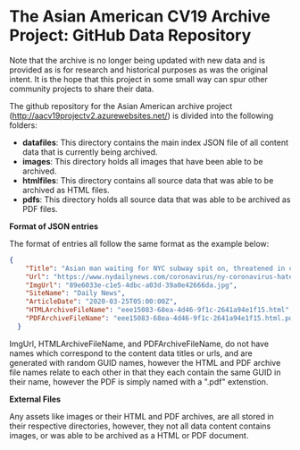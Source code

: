 # The Asian American CV19 Archive Project: GitHub Data Repository

Note that the archive is no longer being updated with new data and is provided as is for research and historical purposes as was the original intent. It is the hope that this project in some small way can spur other community projects to share their data.

The github repository for the Asian American archive project (http://aacv19projectv2.azurewebsites.net/) is divided into the following folders:

<ul>
  <li><b>datafiles</b>: This directory contains the main index JSON file of all content data that is currently being archived.</li>  
  <li><b>images</b>: This directory holds all images that have been able to be archived.</li>  
  <li><b>htmlfiles</b>: This directory contains all source data that was able to be archived as HTML files.</li>  
  <li><b>pdfs</b>: This directory holds all source data that was able to be archived as PDF files.</li>  
</ul>

<b>Format of JSON entries</b>

The format of entries all follow the same format as the example below:

```json
{
    "Title": "Asian man waiting for NYC subway spit on, threatened in coronavirus hate crime",
    "Url": "https://www.nydailynews.com/coronavirus/ny-coronavirus-hate-crime-brooklyn-subway-spit-20200325-h4w4nzb74fbadpx6li4f7xdoc4-story.html",
    "ImgUrl": "89e6033e-c1e5-4dbc-a03d-39a0e42666da.jpg",
    "SiteName": "Daily News",
    "ArticleDate": "2020-03-25T05:00:00Z",
    "HTMLArchiveFileName": "eee15083-68ea-4d46-9f1c-2641a94e1f15.html",
    "PDFArchiveFileName": "eee15083-68ea-4d46-9f1c-2641a94e1f15.html.pdf"
  }
```
ImgUrl, HTMLArchiveFileName, and PDFArchiveFileName, do not have names which correspond to the content data titles or urls, and are generated with random GUID names, however the HTML and PDF archive file names relate to each other in that they each contain the same GUID in their name, however the PDF is simply named with a ".pdf" extenstion.

<b>External Files</b>

Any assets like images or their HTML and PDF archives, are all stored in their respective directories, however, they not all data content contains images, or was able to be archived as a HTML or PDF document.
